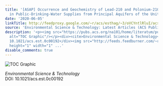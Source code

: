 ```yaml
---
title: '[ASAP] Occurrence and Geochemistry of Lead-210 and Polonium-210 Radionuclides
  in Public-Drinking-Water Supplies from Principal Aquifers of the United States'
date: '2020-06-05'
linkTitle: http://feedproxy.google.com/~r/acs/esthag/~3/oVCYntlRluI/acs.est.0c00192
source: 'Environmental Science & Technology: Latest Articles (ACS Publications)'
description: '<p><img src="https://pubs.acs.org/na101/home/literatum/publisher/achs/journals/content/esthag/0/esthag.ahead-of-print/acs.est.0c00192/20200605/images/medium/es0c00192_0008.gif"
  alt="TOC Graphic"/></p><div><cite>Environmental Science & Technology</cite></div><div>DOI:
  10.1021/acs.est.0c00192</div><img src="http://feeds.feedburner.com/~r/acs/esthag/~4/oVCYntlRluI"
  height="1" width="1" ...'
disable_comments: true
---
```

<p><img src="https://pubs.acs.org/na101/home/literatum/publisher/achs/journals/content/esthag/0/esthag.ahead-of-print/acs.est.0c00192/20200605/images/medium/es0c00192_0008.gif" alt="TOC Graphic"/></p><div><cite>Environmental Science & Technology</cite></div><div>DOI: 10.1021/acs.est.0c00192</div><img src="http://feeds.feedburner.com/~r/acs/esthag/~4/oVCYntlRluI" height="1" width="1" ...